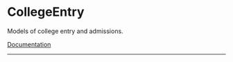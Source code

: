 # CollegeEntry

Models of college entry and admissions.

[Documentation](docs/build/index.html)

-----------